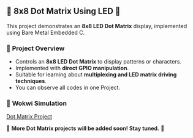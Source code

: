 ## 📌 **8x8 Dot Matrix Using LED** 🚀

This project demonstrates an **8x8 LED Dot Matrix** display, implemented using Bare Metal Embedded C.

### 🔹 **Project Overview**
- Controls an **8x8 LED Dot Matrix** to display patterns or characters.
- Implemented with **direct GPIO manipulation**.
- Suitable for learning about **multiplexing and LED matrix driving techniques**.
- You can observe all codes in one Project.

### 🔗 **Wokwi Simulation**
   [Dot Matrix Project](https://wokwi.com/projects/425320103659800577)

📢 **More Dot Matrix projects will be added soon! Stay tuned.** 🚀


